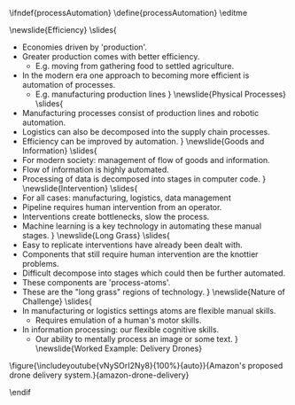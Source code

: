 \ifndef{processAutomation}
\define{processAutomation}
\editme

\newslide{Efficiency}
\slides{
* Economies driven by 'production'.
* Greater production comes with better efficiency.
    * E.g. moving from gathering food to settled agriculture.
* In the modern era one approach to becoming more efficient is automation of processes.
    *  E.g. manufacturing production lines
}
\newslide{Physical Processes}
\slides{
* Manufacturing processes consist of production lines and robotic automation.
* Logistics can also be decomposed into the supply chain processes.
* Efficiency can be improved by automation.
}
\newslide{Goods and Information}
\slides{
* For modern society: management of flow of goods and  information.
* Flow of information is highly automated.
* Processing of data is decomposed into stages in computer code. 
}
\newslide{Intervention}
\slides{
* For all cases:  manufacturing, logistics, data management
* Pipeline requires human intervention from an operator.
* Interventions create bottlenecks, slow the process.
* Machine learning is a key technology in automating these manual stages.
}
\newslide{Long Grass}
\slides{
* Easy to replicate interventions have already been dealt with.
* Components that still require human intervention are the knottier problems.
* Difficult decompose into stages which could then be further automated.
* These components are 'process-atoms'.
* These are the "long grass" regions of technology.
}
\newslide{Nature of Challenge}
\slides{
*  In manufacturing or logistics settings atoms are flexible manual skills.
    * Requires emulation of a human's motor skills.
* In information processing: our flexible cognitive skills.
    * Our ability to mentally process an image or some text. 
}
\newslide{Worked Example: Delivery Drones}

\figure{\includeyoutube{vNySOrI2Ny8}{100%}{auto}}{Amazon's proposed drone delivery system.}{amazon-drone-delivery}

\endif
